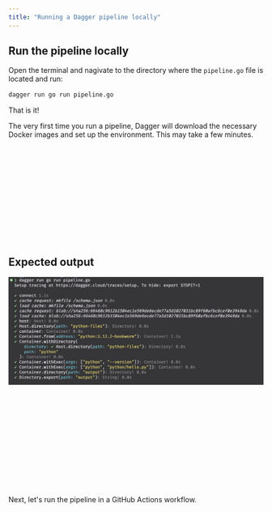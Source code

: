 ```yaml
---
title: "Running a Dagger pipeline locally"
---
```


## Run the pipeline locally

Open the terminal and nagivate to the directory where the `pipeline.go` file is located and run:

```bash
dagger run go run pipeline.go
```

That is it!

The very first time you run a pipeline, Dagger will download the necessary Docker images and set up the environment. This may take a few minutes.

</br>
</br>
</br>
</br>
</br>
</br>
</br>
</br>
</br>
</br>
</br>

## Expected output

![Dagger run output](../../images/lessons/dagger/dagger-run-output.png)

</br>
</br>
</br>
</br>
</br>
</br>
</br>
</br>
</br>
</br>
</br>

Next, let's run the pipeline in a GitHub Actions workflow.

</br>
</br>
